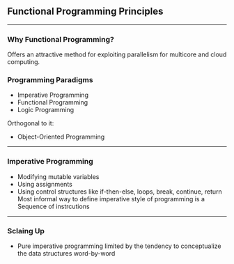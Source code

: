 ## Functional Programming Principles
---
### Why Functional Programming?
Offers an attractive method for exploiting parallelism for multicore and cloud computing.
### Programming Paradigms

* Imperative Programming
* Functional Programming
* Logic Programming

Orthogonal to  it:
* Object-Oriented Programming
---
### Imperative Programming 
* Modifying mutable variables
* Using assignments
* Using control structures like if-then-else, loops, break, continue, return
Most informal way to define imperative style of programming is a Sequence of instrcutions 
---
### Sclaing Up
* Pure imperative programming limited by the tendency to conceptualize the data structures word-by-word

